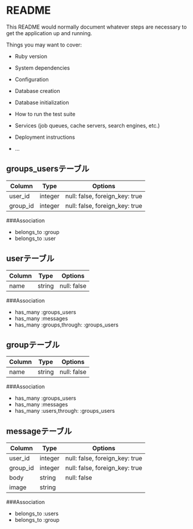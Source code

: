 # README

This README would normally document whatever steps are necessary to get the
application up and running.

Things you may want to cover:

* Ruby version

* System dependencies

* Configuration

* Database creation

* Database initialization

* How to run the test suite

* Services (job queues, cache servers, search engines, etc.)

* Deployment instructions

* ...

## groups_usersテーブル

|Column|Type|Options|
|------|----|-------|
|user_id|integer|null: false, foreign_key: true|
|group_id|integer|null: false, foreign_key: true|

###Association
- belongs_to :group
- belongs_to :user

## userテーブル

|Column|Type|Options|
|------|----|-------|
|name|string|null: false|

###Association
- has_many :groups_users
- has_many :messages
- has_many :groups,through: :groups_users

## groupテーブル

|Column|Type|Options|
|------|----|-------|
|name|string|null: false|

###Association
- has_many :groups_users
- has_many :messages
- has_many :users,through: :groups_users

## messageテーブル

|Column|Type|Options|
|------|----|-------|
|user_id|integer|null: false, foreign_key: true|
|group_id|integer|null: false, foreign_key: true|
|body|string|null: false|
|image|string|
###Association
- belongs_to :users
- belongs_to :group

